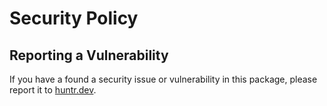 # Security Policy

## Reporting a Vulnerability

If you have a found a security issue or vulnerability in this package, please report it to [huntr.dev](https://huntr.dev/bounties/disclose).
